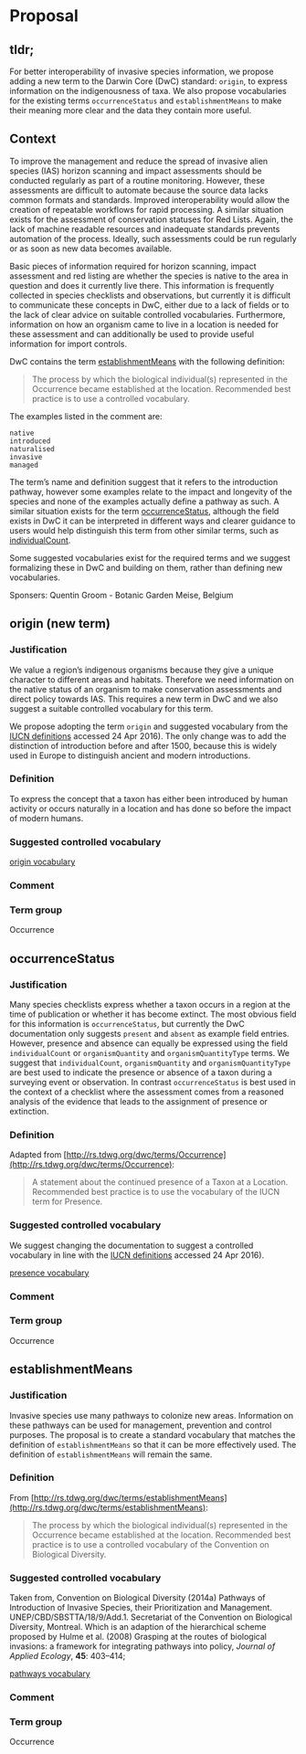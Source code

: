 # Proposal

## tldr;

For better interoperability of invasive species information, we propose adding a new term to the Darwin Core (DwC) standard: `origin`, to express information on the indigenousness of taxa. We also propose vocabularies for the existing terms `occurrenceStatus`  and `establishmentMeans` to make their meaning more clear and the data they contain more useful.

## Context

To improve the management and reduce the spread of invasive alien species (IAS) horizon scanning and impact assessments should be conducted regularly as part of a routine monitoring. However, these assessments are difficult to automate because the source data lacks common formats and standards. Improved interoperability would allow the creation of repeatable workflows for rapid processing. A similar situation exists for the assessment of conservation statuses for Red Lists. Again, the lack of machine readable resources and inadequate standards prevents automation of the process. Ideally, such assessments could be run regularly or as soon as new data becomes available.

Basic pieces of information required for horizon scanning, impact assessment and red listing are whether the species is native to the area in question and does it currently live there. This information is frequently collected in species checklists and observations, but currently it is difficult to communicate these concepts in DwC, either due to a lack of fields or to the lack of clear advice on suitable controlled vocabularies. Furthermore, information on how an organism came to live in a location is needed for these assessment and can additionally be used to provide useful information for import controls.

DwC contains the term [establishmentMeans](http://rs.tdwg.org/dwc/terms/index.htm#establishmentMeans) with the following definition:

> The process by which the biological individual(s) represented in the Occurrence became established at the location. Recommended best practice is to use a controlled vocabulary.

The examples listed in the comment are:

```
native
introduced
naturalised
invasive
managed
```

The term’s name and definition suggest that it refers to the introduction pathway, however some examples relate to the impact and longevity of the species and none of the examples actually define a pathway as such. A similar situation exists for the term [occurrenceStatus](http://rs.tdwg.org/dwc/terms/index.htm#occurrenceStatus), although the field exists in DwC it can be interpreted in different ways and clearer guidance to users would help distinguish this term from other similar terms, such as [individualCount](http://rs.tdwg.org/dwc/terms/index.htm#individualCount).

Some suggested vocabularies exist for the required terms and we suggest formalizing these in DwC and building on them, rather than defining new vocabularies.

Sponsers:
Quentin Groom - Botanic Garden Meise, Belgium

## origin (new term)

### Justification

We value a region’s indigenous organisms because they give a unique character to different areas and habitats. Therefore we need information on the native status of an organism to make conservation assessments and direct policy towards IAS. This requires a new term in DwC and we also suggest a suitable controlled vocabulary for this term.

We propose adopting the term `origin` and suggested vocabulary from the [IUCN definitions](http://www.iucnredlist.org/technical-documents/red-list-training/iucnspatialresources) accessed 24 Apr 2016). The only change was to add the distinction of introduction before and after 1500, because this is widely used in Europe to distinguish ancient and modern introductions.

### Definition

To express the concept that a taxon has either been introduced by human activity or occurs naturally in a location and has done so before the impact of modern humans.

### Suggested controlled vocabulary

[origin vocabulary](vocabulary/origin.tsv)

### Comment

### Term group

Occurrence
 
## occurrenceStatus

### Justification

Many species checklists express whether a taxon occurs in a region at the time of publication or whether it has become extinct. The most obvious field for this information is `occurrenceStatus`, but currently the DwC documentation only suggests `present` and `absent` as example field entries. However, presence and absence can equally be expressed using the field `individualCount` or `organismQuantity` and `organismQuantityType` terms. We suggest that `individualCount`, `organismQuantity` and `organismQuantityType` are best used to indicate the presence or absence of a taxon during a surveying event or observation. In contrast `occurrenceStatus` is best used in the context of a checklist where the assessment comes from a reasoned analysis of the evidence that leads to the assignment of presence or extinction. 

### Definition

Adapted from [http://rs.tdwg.org/dwc/terms/Occurrence](http://rs.tdwg.org/dwc/terms/Occurrence):

> A statement about the continued presence of a Taxon at a Location. Recommended best practice is to use the vocabulary of the IUCN term for Presence.

### Suggested controlled vocabulary

We suggest changing the documentation to suggest a controlled vocabulary in line with the [IUCN definitions](http://www.iucnredlist.org/technical-documents/red-list-training/iucnspatialresources) accessed 24 Apr 2016).

[presence vocabulary](vocabulary/presence.tsv)

### Comment

### Term group

Occurrence

## establishmentMeans

### Justification

Invasive species use many pathways to colonize new areas. Information on these pathways can be used for management, prevention and control purposes. The proposal is to create a standard vocabulary that matches the definition of `establishmentMeans` so that it can be more effectively used. The definition of `establishmentMeans` will remain the same.

### Definition

From [http://rs.tdwg.org/dwc/terms/establishmentMeans](http://rs.tdwg.org/dwc/terms/establishmentMeans):

> The process by which the biological individual(s) represented in the Occurrence became established at the location. Recommended best practice is to use a controlled vocabulary of the Convention on Biological Diversity.

### Suggested controlled vocabulary

Taken from, Convention on Biological Diversity (2014a) Pathways of Introduction of Invasive Species, their Prioritization and Management. UNEP/CBD/SBSTTA/18/9/Add.1. Secretariat of the Convention on Biological Diversity, Montreal. Which is an adaption of the hierarchical scheme proposed by Hulme et al. (2008) Grasping at the routes of biological invasions: a framework for integrating pathways into policy, *Journal of Applied Ecology*, **45**: 403–414;

[pathways vocabulary](vocabulary/pathway.tsv)

### Comment

### Term group

Occurrence
